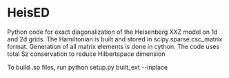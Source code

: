 # HeisED
Python code for exact diagonalization of the Heisenberg XXZ model on 1d and 2d grids.
The Hamiltonian is built and stored in scipy.sparse.csc_matrix format. Generation of
all matrix elements is done in cython.
The code uses total Sz conservation to reduce Hilbertspace dimension


To build .so files, run python setup.py built_ext --inplace


